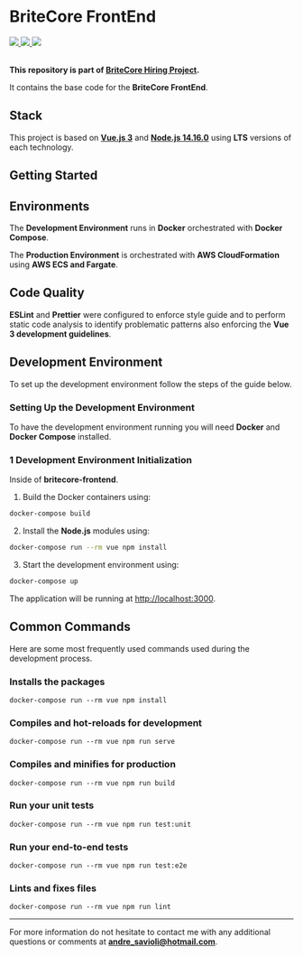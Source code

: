 # BriteCore FrontEnd

<div>
  <a href="https://github.com/vuejs/vue">
    <img src="https://img.shields.io/badge/Vue%203-Compliant-20b120.svg">
  </a> 
  <a href="https://github.com/eslint/eslint">
    <img src="https://img.shields.io/badge/lint-ESLint-0044ff.svg">
  </a>
  <a href="https://github.com/prettier/prettier">
    <img src="https://img.shields.io/badge/code%20style-Prettier-ff3300.svg">
  </a>
</div>

</br>

**This repository is part of **[BriteCore Hiring Project](https://github.com/savioli/britecore-hiring-project.git)**.**

It contains the base code for the **BriteCore FrontEnd**.

## Stack

This project is based on **[Vue.js 3](https://vuejs.org/)** and **[Node.js 14.16.0](https://nodejs.org/)** using **LTS** versions of each technology.  

## Getting Started

## Environments

The **Development Environment** runs in **Docker** orchestrated with **Docker Compose**.  

The **Production Environment** is orchestrated with **AWS CloudFormation** using **AWS ECS and Fargate**.  

## Code Quality

**ESLint** and **Prettier** were configured to enforce style guide and to perform static code analysis to identify problematic patterns also enforcing the **Vue 3 development guidelines**.

## Development Environment

To set up the development environment follow the steps of the guide below.

### Setting Up the Development Environment

To have the development environment running you will need **Docker** and **Docker Compose** installed.

### 1 Development Environment Initialization

Inside of **britecore-frontend**.

1. Build the Docker containers using:

```bash
docker-compose build
```

2. Install the **Node.js** modules using:

```bash
docker-compose run --rm vue npm install
```

3. Start the development environment using:

```bash
docker-compose up
```

The application will be running at [http://localhost:3000](http://localhost:3000).

## Common Commands

Here are some most frequently used commands used during the development process.

### Installs the packages
```
docker-compose run --rm vue npm install
```

### Compiles and hot-reloads for development
```
docker-compose run --rm vue npm run serve
```

### Compiles and minifies for production
```
docker-compose run --rm vue npm run build
```

### Run your unit tests
```
docker-compose run --rm vue npm run test:unit
```

### Run your end-to-end tests
```
docker-compose run --rm vue npm run test:e2e
```

### Lints and fixes files
```
docker-compose run --rm vue npm run lint
```

---

For more information do not hesitate to contact me with any additional questions or comments at **andre_savioli@hotmail.com**.
